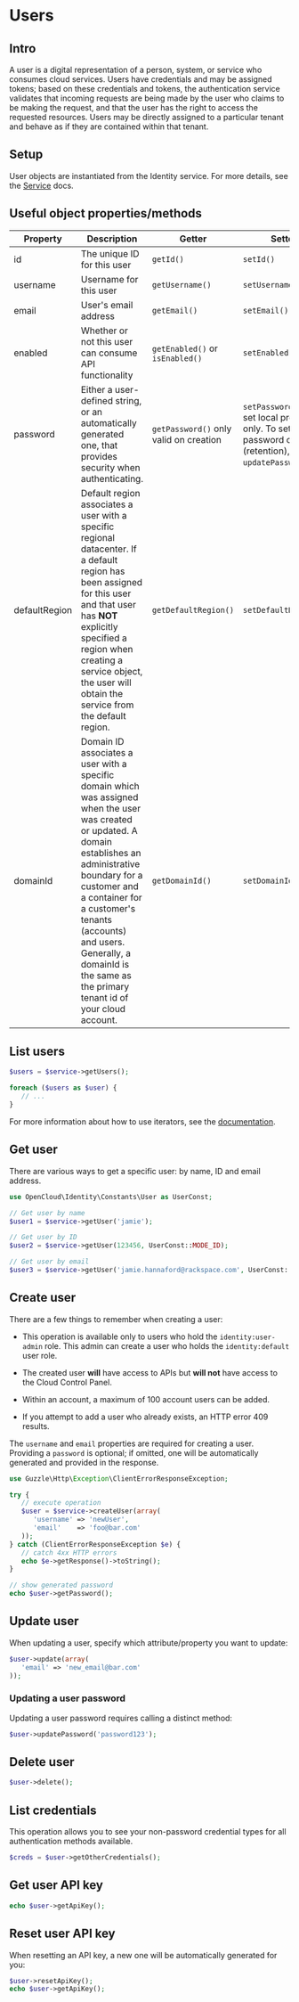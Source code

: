 # Users

## Intro

A user is a digital representation of a person, system, or service who consumes cloud services. Users have credentials and may be assigned tokens; based on these credentials and tokens, the authentication service validates that incoming requests are being made by the user who claims to be making the request, and that the user has the right to access the requested resources. Users may be directly assigned to a particular tenant and behave as if they are contained within that tenant.

## Setup

User objects are instantiated from the Identity service. For more details, see the [Service](Service.md) docs.

## Useful object properties/methods

Property|Description|Getter|Setter
---|---|---|---
id|The unique ID for this user|`getId()`|`setId()`
username|Username for this user|`getUsername()`|`setUsername()`
email|User's email address|`getEmail()`|`setEmail()`
enabled|Whether or not this user can consume API functionality|`getEnabled()` or `isEnabled()`|`setEnabled()`
password|Either a user-defined string, or an automatically generated one, that provides security when authenticating.|`getPassword()` only valid on creation|`setPassword()` to set local property only. To set password on API (retention), use `updatePassword()`.
defaultRegion|Default region associates a user with a specific regional datacenter. If a default region has been assigned for this user and that user has **NOT** explicitly specified a region when creating a service object, the user will obtain the service from the default region.|`getDefaultRegion()`|`setDefaultRegion()`
domainId|Domain ID associates a user with a specific domain which was assigned when the user was created or updated. A domain establishes an administrative boundary for a customer and a container for a customer's tenants (accounts) and users. Generally, a domainId is the same as the primary tenant id of your cloud account.|`getDomainId()`|`setDomainId()`

## List users

```php
$users = $service->getUsers();

foreach ($users as $user) {
   // ...
}
```

For more information about how to use iterators, see the [documentation](../Iterators.md).

## Get user

There are various ways to get a specific user: by name, ID and email address.

```php
use OpenCloud\Identity\Constants\User as UserConst;

// Get user by name
$user1 = $service->getUser('jamie');

// Get user by ID
$user2 = $service->getUser(123456, UserConst::MODE_ID);

// Get user by email
$user3 = $service->getUser('jamie.hannaford@rackspace.com', UserConst::MODE_EMAIL);
```

## Create user

There are a few things to remember when creating a user:

* This operation is available only to users who hold the `identity:user-admin` role. This admin can create a user who holds the  `identity:default` user role.

* The created user **will** have access to APIs but **will not** have access to the Cloud Control Panel.

* Within an account, a maximum of 100 account users can be added.

* If you attempt to add a user who already exists, an HTTP error 409 results.

The `username` and `email` properties are required for creating a user. Providing a `password` is optional; if omitted, one will be automatically generated and provided in the response.

```php
use Guzzle\Http\Exception\ClientErrorResponseException;

try {
   // execute operation
   $user = $service->createUser(array(
      'username' => 'newUser',
      'email'    => 'foo@bar.com'
   ));
} catch (ClientErrorResponseException $e) {
   // catch 4xx HTTP errors
   echo $e->getResponse()->toString();
}

// show generated password
echo $user->getPassword();
```

## Update user

When updating a user, specify which attribute/property you want to update:

```php
$user->update(array(
   'email' => 'new_email@bar.com'
));
```

### Updating a user password

Updating a user password requires calling a distinct method:
```php
$user->updatePassword('password123');
```

## Delete user

```php
$user->delete();
```

## List credentials

This operation allows you to see your non-password credential types for all authentication methods available.

```php
$creds = $user->getOtherCredentials();
```

## Get user API key

```php
echo $user->getApiKey();
```

## Reset user API key

When resetting an API key, a new one will be automatically generated for you:

```php
$user->resetApiKey();
echo $user->getApiKey();
```